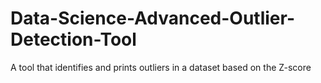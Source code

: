 # Data-Science-Advanced-Outlier-Detection-Tool
A tool that identifies and prints outliers in a dataset based on the Z-score 
